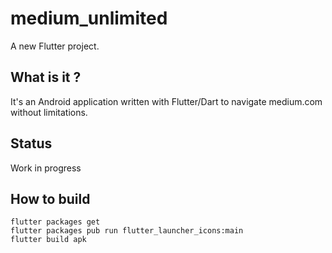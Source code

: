 # medium_unlimited

A new Flutter project.

## What is it ?

It's an Android application written with Flutter/Dart to navigate medium.com without limitations. 

## Status
Work in progress

## How to build
```
flutter packages get
flutter packages pub run flutter_launcher_icons:main
flutter build apk
```